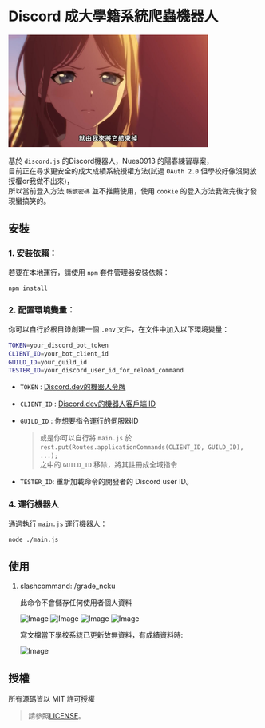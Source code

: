 
# Discord 成大學籍系統爬蟲機器人

<img src="src\readmeImg\let_me_finish_it.jpg" alt="Image" width="400"><br>

基於 `discord.js` 的Discord機器人，Nues0913 的陽春練習專案，<br>
目前正在尋求更安全的成大成績系統授權方法(試過 `OAuth 2.0` 但學校好像沒開放授權or我做不出來)，<br>
所以當前登入方法 `帳號密碼` 並不推薦使用，使用 `cookie` 的登入方法我做完後才發現蠻搞笑的。<br>


## 安裝

### 1. 安裝依賴：
若要在本地運行，請使用 `npm` 套件管理器安裝依賴：
```bash
npm install
```

### 2. 配置環境變量：
你可以自行於根目錄創建一個 `.env` 文件，在文件中加入以下環境變量：

```bash
TOKEN=your_discord_bot_token
CLIENT_ID=your_bot_client_id
GUILD_ID=your_guild_id
TESTER_ID=your_discord_user_id_for_reload_command
```

- `TOKEN` : [Discord.dev的機器人令牌](https://discord.com/developers/applications)
- `CLIENT_ID` : [Discord.dev的機器人客戶端 ID](https://discord.com/developers/applications)
- `GUILD_ID` : 你想要指令運行的伺服器ID
    > 或是你可以自行將 `main.js` 於<br>
    `rest.put(Routes.applicationCommands(CLIENT_ID, GUILD_ID), ...);`<br>
    之中的 `GUILD_ID` 移除，將其註冊成全域指令

- `TESTER_ID`: 重新加載命令的開發者的 Discord user ID。

### 4. 運行機器人
通過執行 `main.js` 運行機器人：
```bash
node ./main.js
```

## 使用

1. slashcommand: /grade_ncku

    此命令不會儲存任何使用者個人資料

    <img src="src\readmeImg\image.png" alt="Image" width="400">

    <img src="src\readmeImg\image2.png" alt="Image" width="400">

    <img src="src\readmeImg\image4.png" alt="Image" width="400">

    <img src="src\readmeImg\image3.png" alt="Image" width="400">

    寫文檔當下學校系統已更新故無資料，有成績資料時: 

    <img src="src\readmeImg\image5.png" alt="Image" width="400">
## 授權
所有源碼皆以 MIT 許可授權

> 請參照[LICENSE](LICENSE)。

